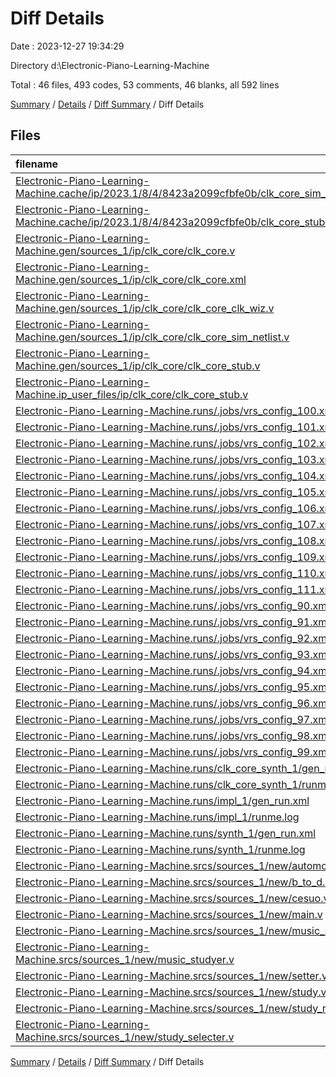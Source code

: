 # Diff Details

Date : 2023-12-27 19:34:29

Directory d:\\Electronic-Piano-Learning-Machine

Total : 46 files,  493 codes, 53 comments, 46 blanks, all 592 lines

[Summary](results.md) / [Details](details.md) / [Diff Summary](diff.md) / Diff Details

## Files
| filename | language | code | comment | blank | total |
| :--- | :--- | ---: | ---: | ---: | ---: |
| [Electronic-Piano-Learning-Machine.cache/ip/2023.1/8/4/8423a2099cfbfe0b/clk_core_sim_netlist.v](/Electronic-Piano-Learning-Machine.cache/ip/2023.1/8/4/8423a2099cfbfe0b/clk_core_sim_netlist.v) | Verilog | 234 | 15 | 21 | 270 |
| [Electronic-Piano-Learning-Machine.cache/ip/2023.1/8/4/8423a2099cfbfe0b/clk_core_stub.v](/Electronic-Piano-Learning-Machine.cache/ip/2023.1/8/4/8423a2099cfbfe0b/clk_core_stub.v) | Verilog | 8 | 17 | 2 | 27 |
| [Electronic-Piano-Learning-Machine.gen/sources_1/ip/clk_core/clk_core.v](/Electronic-Piano-Learning-Machine.gen/sources_1/ip/clk_core/clk_core.v) | Verilog | -2 | -1 | 0 | -3 |
| [Electronic-Piano-Learning-Machine.gen/sources_1/ip/clk_core/clk_core.xml](/Electronic-Piano-Learning-Machine.gen/sources_1/ip/clk_core/clk_core.xml) | XML | -103 | 0 | 0 | -103 |
| [Electronic-Piano-Learning-Machine.gen/sources_1/ip/clk_core/clk_core_clk_wiz.v](/Electronic-Piano-Learning-Machine.gen/sources_1/ip/clk_core/clk_core_clk_wiz.v) | Verilog | -7 | -1 | -1 | -9 |
| [Electronic-Piano-Learning-Machine.gen/sources_1/ip/clk_core/clk_core_sim_netlist.v](/Electronic-Piano-Learning-Machine.gen/sources_1/ip/clk_core/clk_core_sim_netlist.v) | Verilog | -11 | 0 | 0 | -11 |
| [Electronic-Piano-Learning-Machine.gen/sources_1/ip/clk_core/clk_core_stub.v](/Electronic-Piano-Learning-Machine.gen/sources_1/ip/clk_core/clk_core_stub.v) | Verilog | -2 | -1 | 0 | -3 |
| [Electronic-Piano-Learning-Machine.ip_user_files/ip/clk_core/clk_core_stub.v](/Electronic-Piano-Learning-Machine.ip_user_files/ip/clk_core/clk_core_stub.v) | Verilog | -2 | -1 | 0 | -3 |
| [Electronic-Piano-Learning-Machine.runs/.jobs/vrs_config_100.xml](/Electronic-Piano-Learning-Machine.runs/.jobs/vrs_config_100.xml) | XML | 8 | 0 | 2 | 10 |
| [Electronic-Piano-Learning-Machine.runs/.jobs/vrs_config_101.xml](/Electronic-Piano-Learning-Machine.runs/.jobs/vrs_config_101.xml) | XML | 8 | 0 | 2 | 10 |
| [Electronic-Piano-Learning-Machine.runs/.jobs/vrs_config_102.xml](/Electronic-Piano-Learning-Machine.runs/.jobs/vrs_config_102.xml) | XML | 8 | 0 | 2 | 10 |
| [Electronic-Piano-Learning-Machine.runs/.jobs/vrs_config_103.xml](/Electronic-Piano-Learning-Machine.runs/.jobs/vrs_config_103.xml) | XML | 8 | 0 | 2 | 10 |
| [Electronic-Piano-Learning-Machine.runs/.jobs/vrs_config_104.xml](/Electronic-Piano-Learning-Machine.runs/.jobs/vrs_config_104.xml) | XML | 11 | 0 | 2 | 13 |
| [Electronic-Piano-Learning-Machine.runs/.jobs/vrs_config_105.xml](/Electronic-Piano-Learning-Machine.runs/.jobs/vrs_config_105.xml) | XML | 11 | 0 | 2 | 13 |
| [Electronic-Piano-Learning-Machine.runs/.jobs/vrs_config_106.xml](/Electronic-Piano-Learning-Machine.runs/.jobs/vrs_config_106.xml) | XML | 11 | 0 | 2 | 13 |
| [Electronic-Piano-Learning-Machine.runs/.jobs/vrs_config_107.xml](/Electronic-Piano-Learning-Machine.runs/.jobs/vrs_config_107.xml) | XML | 11 | 0 | 2 | 13 |
| [Electronic-Piano-Learning-Machine.runs/.jobs/vrs_config_108.xml](/Electronic-Piano-Learning-Machine.runs/.jobs/vrs_config_108.xml) | XML | 11 | 0 | 2 | 13 |
| [Electronic-Piano-Learning-Machine.runs/.jobs/vrs_config_109.xml](/Electronic-Piano-Learning-Machine.runs/.jobs/vrs_config_109.xml) | XML | 11 | 0 | 2 | 13 |
| [Electronic-Piano-Learning-Machine.runs/.jobs/vrs_config_110.xml](/Electronic-Piano-Learning-Machine.runs/.jobs/vrs_config_110.xml) | XML | 11 | 0 | 2 | 13 |
| [Electronic-Piano-Learning-Machine.runs/.jobs/vrs_config_111.xml](/Electronic-Piano-Learning-Machine.runs/.jobs/vrs_config_111.xml) | XML | 8 | 0 | 2 | 10 |
| [Electronic-Piano-Learning-Machine.runs/.jobs/vrs_config_90.xml](/Electronic-Piano-Learning-Machine.runs/.jobs/vrs_config_90.xml) | XML | 11 | 0 | 2 | 13 |
| [Electronic-Piano-Learning-Machine.runs/.jobs/vrs_config_91.xml](/Electronic-Piano-Learning-Machine.runs/.jobs/vrs_config_91.xml) | XML | 11 | 0 | 2 | 13 |
| [Electronic-Piano-Learning-Machine.runs/.jobs/vrs_config_92.xml](/Electronic-Piano-Learning-Machine.runs/.jobs/vrs_config_92.xml) | XML | 11 | 0 | 2 | 13 |
| [Electronic-Piano-Learning-Machine.runs/.jobs/vrs_config_93.xml](/Electronic-Piano-Learning-Machine.runs/.jobs/vrs_config_93.xml) | XML | 11 | 0 | 2 | 13 |
| [Electronic-Piano-Learning-Machine.runs/.jobs/vrs_config_94.xml](/Electronic-Piano-Learning-Machine.runs/.jobs/vrs_config_94.xml) | XML | 11 | 0 | 2 | 13 |
| [Electronic-Piano-Learning-Machine.runs/.jobs/vrs_config_95.xml](/Electronic-Piano-Learning-Machine.runs/.jobs/vrs_config_95.xml) | XML | 11 | 0 | 2 | 13 |
| [Electronic-Piano-Learning-Machine.runs/.jobs/vrs_config_96.xml](/Electronic-Piano-Learning-Machine.runs/.jobs/vrs_config_96.xml) | XML | 11 | 0 | 2 | 13 |
| [Electronic-Piano-Learning-Machine.runs/.jobs/vrs_config_97.xml](/Electronic-Piano-Learning-Machine.runs/.jobs/vrs_config_97.xml) | XML | 11 | 0 | 2 | 13 |
| [Electronic-Piano-Learning-Machine.runs/.jobs/vrs_config_98.xml](/Electronic-Piano-Learning-Machine.runs/.jobs/vrs_config_98.xml) | XML | 11 | 0 | 2 | 13 |
| [Electronic-Piano-Learning-Machine.runs/.jobs/vrs_config_99.xml](/Electronic-Piano-Learning-Machine.runs/.jobs/vrs_config_99.xml) | XML | 8 | 0 | 2 | 10 |
| [Electronic-Piano-Learning-Machine.runs/clk_core_synth_1/gen_run.xml](/Electronic-Piano-Learning-Machine.runs/clk_core_synth_1/gen_run.xml) | XML | -3 | 0 | 0 | -3 |
| [Electronic-Piano-Learning-Machine.runs/clk_core_synth_1/runme.log](/Electronic-Piano-Learning-Machine.runs/clk_core_synth_1/runme.log) | Log | -4 | 0 | 0 | -4 |
| [Electronic-Piano-Learning-Machine.runs/impl_1/gen_run.xml](/Electronic-Piano-Learning-Machine.runs/impl_1/gen_run.xml) | XML | 16 | 0 | 0 | 16 |
| [Electronic-Piano-Learning-Machine.runs/impl_1/runme.log](/Electronic-Piano-Learning-Machine.runs/impl_1/runme.log) | Log | 11 | 0 | 6 | 17 |
| [Electronic-Piano-Learning-Machine.runs/synth_1/gen_run.xml](/Electronic-Piano-Learning-Machine.runs/synth_1/gen_run.xml) | XML | 16 | 0 | 0 | 16 |
| [Electronic-Piano-Learning-Machine.runs/synth_1/runme.log](/Electronic-Piano-Learning-Machine.runs/synth_1/runme.log) | Log | 40 | 0 | -2 | 38 |
| [Electronic-Piano-Learning-Machine.srcs/sources_1/new/automode.v](/Electronic-Piano-Learning-Machine.srcs/sources_1/new/automode.v) | Verilog | 0 | 0 | -6 | -6 |
| [Electronic-Piano-Learning-Machine.srcs/sources_1/new/b_to_d.v](/Electronic-Piano-Learning-Machine.srcs/sources_1/new/b_to_d.v) | Verilog | 20 | 0 | -23 | -3 |
| [Electronic-Piano-Learning-Machine.srcs/sources_1/new/cesuo.v](/Electronic-Piano-Learning-Machine.srcs/sources_1/new/cesuo.v) | Verilog | 21 | 0 | 7 | 28 |
| [Electronic-Piano-Learning-Machine.srcs/sources_1/new/main.v](/Electronic-Piano-Learning-Machine.srcs/sources_1/new/main.v) | Verilog | 0 | 1 | 0 | 1 |
| [Electronic-Piano-Learning-Machine.srcs/sources_1/new/music_select.v](/Electronic-Piano-Learning-Machine.srcs/sources_1/new/music_select.v) | Verilog | 11 | 0 | 3 | 14 |
| [Electronic-Piano-Learning-Machine.srcs/sources_1/new/music_studyer.v](/Electronic-Piano-Learning-Machine.srcs/sources_1/new/music_studyer.v) | Verilog | 24 | 0 | 3 | 27 |
| [Electronic-Piano-Learning-Machine.srcs/sources_1/new/setter.v](/Electronic-Piano-Learning-Machine.srcs/sources_1/new/setter.v) | Verilog | 0 | 0 | -6 | -6 |
| [Electronic-Piano-Learning-Machine.srcs/sources_1/new/study.v](/Electronic-Piano-Learning-Machine.srcs/sources_1/new/study.v) | Verilog | 1 | 0 | -6 | -5 |
| [Electronic-Piano-Learning-Machine.srcs/sources_1/new/study_record.v](/Electronic-Piano-Learning-Machine.srcs/sources_1/new/study_record.v) | Verilog | 0 | 24 | 3 | 27 |
| [Electronic-Piano-Learning-Machine.srcs/sources_1/new/study_selecter.v](/Electronic-Piano-Learning-Machine.srcs/sources_1/new/study_selecter.v) | Verilog | 1 | 0 | 1 | 2 |

[Summary](results.md) / [Details](details.md) / [Diff Summary](diff.md) / Diff Details
